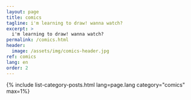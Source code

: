 ```yaml
---
layout: page
title: comics
tagline: i'm learning to draw! wanna watch?
excerpt: >
  i'm learning to draw! wanna watch?
permalink: /comics.html
header:
  image: /assets/img/comics-header.jpg
ref: comics
lang: en  
order: 2
---
```


{% include list-category-posts.html lang=page.lang category="comics" max=1%}
